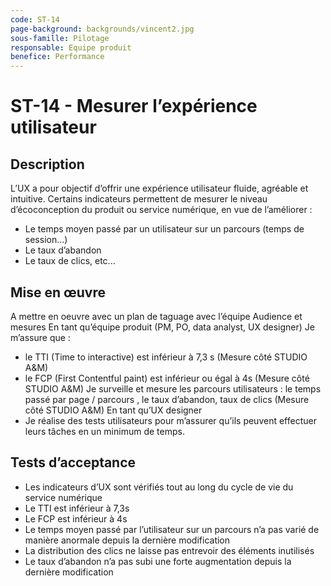 ```yaml
---
code: ST-14
page-background: backgrounds/vincent2.jpg
sous-famille: Pilotage
responsable: Equipe produit
benefice: Performance
---
```

# ST-14 - Mesurer l’expérience utilisateur

## Description

L’UX a pour objectif d’offrir une expérience utilisateur fluide, agréable et intuitive.
Certains indicateurs permettent de mesurer le niveau d’écoconception du produit ou service numérique, en vue de l’améliorer :

- Le temps moyen passé par un utilisateur sur un parcours (temps de session...)
- Le taux d’abandon
- Le taux de clics, etc...

## Mise en œuvre

A mettre en oeuvre avec un plan de taguage avec l’équipe Audience et mesures
En tant qu’équipe produit (PM, PO, data analyst, UX designer)
Je m’assure que :

- le TTI (Time to interactive) est inférieur à 7,3 s (Mesure côté STUDIO A&M)
- le FCP (First Contentful paint) est inférieur ou égal à 4s (Mesure côté STUDIO A&M)
  Je surveille et mesure les parcours utilisateurs : le temps passé par page / parcours , le taux d’abandon, taux de clics (Mesure côté STUDIO A&M)
  En tant qu’UX designer
- Je réalise des tests utilisateurs pour m’assurer qu’ils peuvent effectuer leurs tâches en un minimum de temps.

## Tests d’acceptance

- Les indicateurs d’UX sont vérifiés tout au long du cycle de vie du service numérique
- Le TTI est inférieur à 7,3s
- Le FCP est inférieur à 4s
- Le temps moyen passé par l’utilisateur sur un parcours n’a pas varié de manière anormale depuis la dernière modification
- La distribution des clics ne laisse pas entrevoir des éléments inutilisés
- Le taux d’abandon n’a pas subi une forte augmentation depuis la dernière modification
